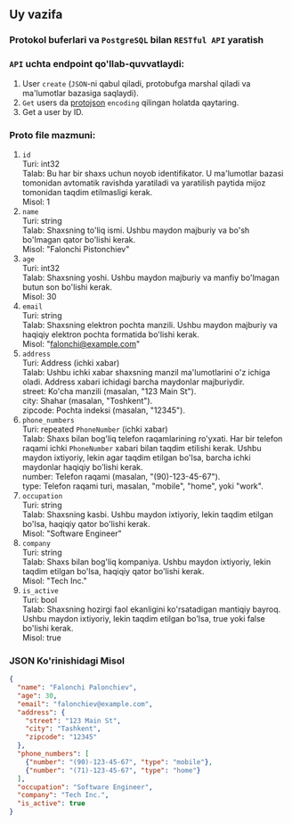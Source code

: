 ## Uy vazifa
### Protokol buferlari va `PostgreSQL` bilan `RESTful API` yaratish
### `API` uchta endpoint qo'llab-quvvatlaydi:
1. User `create` (`JSON`-ni qabul qiladi, protobufga marshal qiladi va ma'lumotlar bazasiga saqlaydi).
2. `Get` users da [protojson](https://pkg.go.dev/google.golang.org/protobuf/encoding/protojson) `encoding` qilingan holatda qaytaring.
3. Get a user by ID.

### Proto file mazmuni:
1. `id` <br>
    Turi: int32 <br>
    Talab: Bu har bir shaxs uchun noyob identifikator. U ma'lumotlar bazasi tomonidan avtomatik ravishda yaratiladi va yaratilish paytida mijoz tomonidan taqdim etilmasligi kerak. <br>
    Misol: 1
2. `name` <br>
    Turi: string <br>
    Talab: Shaxsning to'liq ismi. Ushbu maydon majburiy va bo'sh bo'lmagan qator bo'lishi kerak. <br>
    Misol: "Falonchi Pistonchiev"
3. `age` <br>
    Turi: int32 <br>
    Talab: Shaxsning yoshi. Ushbu maydon majburiy va manfiy bo'lmagan butun son bo'lishi kerak. <br>
    Misol: 30
4. `email` <br>
    Turi: string <br>
    Talab: Shaxsning elektron pochta manzili. Ushbu maydon majburiy va haqiqiy elektron pochta formatida bo'lishi kerak. <br>
    Misol: "falonchi@example.com"
5. `address` <br>
    Turi: Address (ichki xabar)  <br>
    Talab: Ushbu ichki xabar shaxsning manzil ma'lumotlarini o'z ichiga oladi. Address xabari ichidagi barcha maydonlar majburiydir. <br>
    street: Ko'cha manzili (masalan, "123 Main St"). <br>
    city: Shahar (masalan, "Toshkent"). <br>
    zipcode: Pochta indeksi (masalan, "12345").
6. `phone_numbers` <br>
    Turi: repeated `PhoneNumber` (ichki xabar) <br>
    Talab: Shaxs bilan bog'liq telefon raqamlarining ro'yxati. Har bir telefon raqami ichki `PhoneNumber` xabari bilan taqdim etilishi kerak. Ushbu maydon ixtiyoriy, lekin agar taqdim etilgan bo'lsa, barcha ichki maydonlar haqiqiy bo'lishi kerak. <br>
    number: Telefon raqami (masalan, "(90)-123-45-67"). <br>
    type: Telefon raqami turi, masalan, "mobile", "home", yoki "work".
7. `occupation` <br>
    Turi: string <br>
    Talab: Shaxsning kasbi. Ushbu maydon ixtiyoriy, lekin taqdim etilgan bo'lsa, haqiqiy qator bo'lishi kerak. <br>
    Misol: "Software Engineer"
8. `company` <br>
    Turi: string <br>
    Talab: Shaxs bilan bog'liq kompaniya. Ushbu maydon ixtiyoriy, lekin taqdim etilgan bo'lsa, haqiqiy qator bo'lishi kerak. <br>
    Misol: "Tech Inc."
9. `is_active` <br>
    Turi: bool  <br>
    Talab: Shaxsning hozirgi faol ekanligini ko'rsatadigan mantiqiy bayroq. Ushbu maydon ixtiyoriy, lekin taqdim etilgan bo'lsa, true yoki false bo'lishi kerak. <br>
    Misol: true

### JSON Ko'rinishidagi Misol
```json
{
  "name": "Falonchi Palonchiev",
  "age": 30,
  "email": "falonchiev@example.com",
  "address": {
    "street": "123 Main St",
    "city": "Tashkent",
    "zipcode": "12345"
  },
  "phone_numbers": [
    {"number": "(90)-123-45-67", "type": "mobile"},
    {"number": "(71)-123-45-67", "type": "home"}
  ],
  "occupation": "Software Engineer",
  "company": "Tech Inc.",
  "is_active": true
}
```


